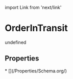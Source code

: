 import Link from 'next/link'
# OrderInTransit

undefined

## Properties

<Grid>
* [](/Properties/Schema.org/)

</Grid>

